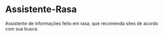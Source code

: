 # Assistente-Rasa
Assistente de informações feito em rasa, que recomenda sites de acordo com sua busca.
